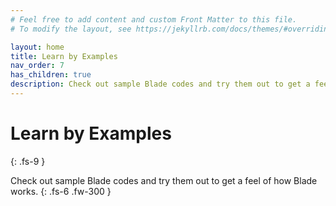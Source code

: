 ```yaml
---
# Feel free to add content and custom Front Matter to this file.
# To modify the layout, see https://jekyllrb.com/docs/themes/#overriding-theme-defaults

layout: home
title: Learn by Examples
nav_order: 7
has_children: true
description: Check out sample Blade codes and try them out to get a feel of how Blade works.
---
```


# Learn by Examples
{: .fs-9 }

Check out sample Blade codes and try them out to get a feel of how Blade works.
{: .fs-6 .fw-300 }